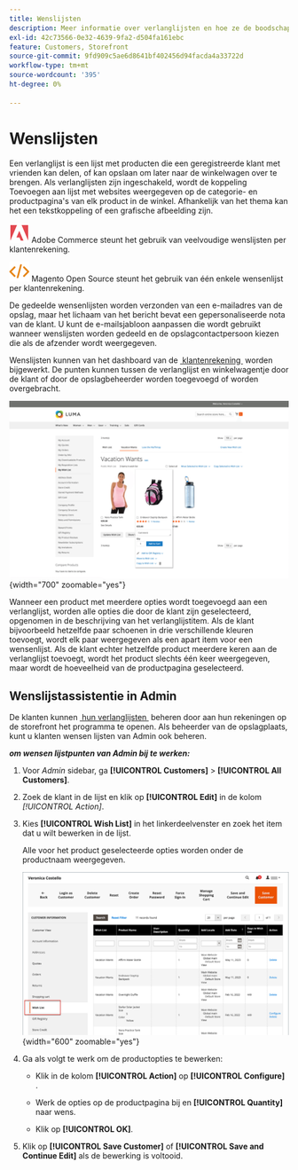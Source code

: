 ```yaml
---
title: Wenslijsten
description: Meer informatie over verlanglijsten en hoe ze de boodschapervaring kunnen vergroten en meer verkopen kunnen promoten.
exl-id: 42c73566-0e32-4639-9fa2-d504fa161ebc
feature: Customers, Storefront
source-git-commit: 9fd909c5ae6d8641bf402456d94facda4a33722d
workflow-type: tm+mt
source-wordcount: '395'
ht-degree: 0%

---
```


# Wenslijsten

Een verlanglijst is een lijst met producten die een geregistreerde klant met vrienden kan delen, of kan opslaan om later naar de winkelwagen over te brengen. Als verlanglijsten zijn ingeschakeld, wordt de koppeling Toevoegen aan lijst met websites weergegeven op de categorie- en productpagina&#39;s van elk product in de winkel. Afhankelijk van het thema kan het een tekstkoppeling of een grafische afbeelding zijn.

![&#x200B; Adobe Commerce &#x200B;](../assets/adobe-logo.svg) Adobe Commerce steunt het gebruik van veelvoudige wenslijsten per klantenrekening.

![&#x200B; Magento Open Source &#x200B;](../assets/open-source.svg) Magento Open Source steunt het gebruik van één enkele wensenlijst per klantenrekening.

De gedeelde wensenlijsten worden verzonden van een e-mailadres van de opslag, maar het lichaam van het bericht bevat een gepersonaliseerde nota van de klant. U kunt de e-mailsjabloon aanpassen die wordt gebruikt wanneer wenslijsten worden gedeeld en de opslagcontactpersoon kiezen die als de afzender wordt weergegeven.

Wenslijsten kunnen van het dashboard van de [&#x200B; klantenrekening &#x200B;](../customers/account-dashboard.md) worden bijgewerkt. De punten kunnen tussen de verlanglijst en winkelwagentje door de klant of door de opslagbeheerder worden toegevoegd of worden overgebracht.

![&#x200B; de storefront van het Voorbeeld - Mijn Lijst van wensen &#x200B;](./assets/storefront-my-wishlist.png){width="700" zoomable="yes"}

Wanneer een product met meerdere opties wordt toegevoegd aan een verlanglijst, worden alle opties die door de klant zijn geselecteerd, opgenomen in de beschrijving van het verlanglijstitem. Als de klant bijvoorbeeld hetzelfde paar schoenen in drie verschillende kleuren toevoegt, wordt elk paar weergegeven als een apart item voor een wensenlijst. Als de klant echter hetzelfde product meerdere keren aan de verlanglijst toevoegt, wordt het product slechts één keer weergegeven, maar wordt de hoeveelheid van de productpagina geselecteerd.

## Wenslijstassistentie in Admin

De klanten kunnen [&#x200B; hun verlanglijsten &#x200B;](wishlist-storefront.md) beheren door aan hun rekeningen op de storefront het programma te openen. Als beheerder van de opslagplaats, kunt u klanten wensen lijsten van Admin ook beheren.

**_om wensen lijstpunten van Admin bij te werken:_**

1. Voor _Admin_ sidebar, ga **[!UICONTROL Customers]** > **[!UICONTROL All Customers]**.

1. Zoek de klant in de lijst en klik op **[!UICONTROL Edit]** in de kolom _[!UICONTROL Action]_.

1. Kies **[!UICONTROL Wish List]** in het linkerdeelvenster en zoek het item dat u wilt bewerken in de lijst.

   Alle voor het product geselecteerde opties worden onder de productnaam weergegeven.

   ![&#x200B; Admin van Commerce - klant wenst lijst &#x200B;](./assets/customer-wishlist-edit-admin.png){width="600" zoomable="yes"}

1. Ga als volgt te werk om de productopties te bewerken:

   - Klik in de kolom **[!UICONTROL Action]** op **[!UICONTROL Configure]** .

   - Werk de opties op de productpagina bij en **[!UICONTROL Quantity]** naar wens.

   - Klik op **[!UICONTROL OK]**.

1. Klik op **[!UICONTROL Save Customer]** of **[!UICONTROL Save and Continue Edit]** als de bewerking is voltooid.
